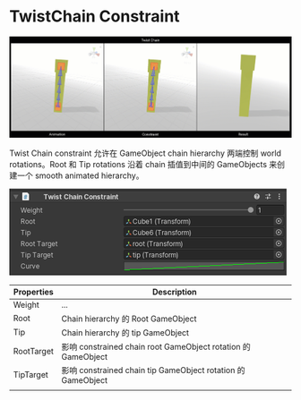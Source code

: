 # TwistChain Constraint

![twistchain](Image/twistchain.gif)

Twist Chain constraint 允许在 GameObject chain hierarchy 两端控制 world rotations。Root 和 Tip rotations 沿着 chain 插值到中间的 GameObjects 来创建一个 smooth animated hierarchy。

![twistchain_component](Image/twistchain_component.png)

 | Properties | Description | 
 | --- | --- |
 | Weight | ... | 
 | Root | Chain hierarchy 的 Root GameObject | 
 | Tip | Chain hierarchy 的 tip GameObject | 
 | RootTarget | 影响 constrained chain root GameObject rotation 的 GameObject | 
 | TipTarget | 影响 constrained chain tip GameObject rotation 的 GameObject | 
 |  |  |
